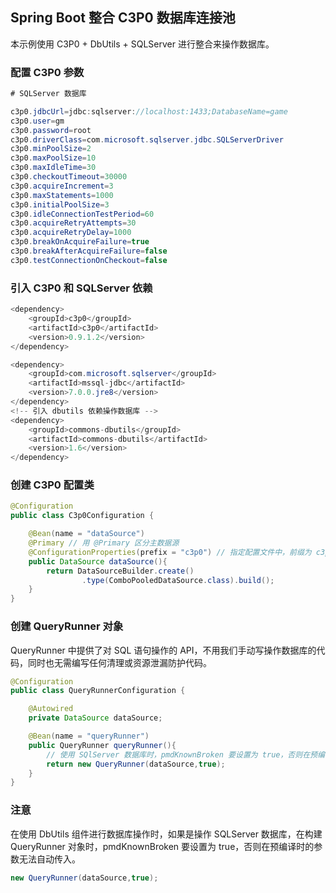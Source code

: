 ## Spring Boot 整合 C3P0 数据库连接池

本示例使用 C3P0 + DbUtils + SQLServer 进行整合来操作数据库。

### 配置 C3P0 参数

```java
# SQLServer 数据库

c3p0.jdbcUrl=jdbc:sqlserver://localhost:1433;DatabaseName=game
c3p0.user=gm
c3p0.password=root
c3p0.driverClass=com.microsoft.sqlserver.jdbc.SQLServerDriver
c3p0.minPoolSize=2
c3p0.maxPoolSize=10
c3p0.maxIdleTime=30
c3p0.checkoutTimeout=30000
c3p0.acquireIncrement=3
c3p0.maxStatements=1000
c3p0.initialPoolSize=3
c3p0.idleConnectionTestPeriod=60
c3p0.acquireRetryAttempts=30
c3p0.acquireRetryDelay=1000
c3p0.breakOnAcquireFailure=true
c3p0.breakAfterAcquireFailure=false
c3p0.testConnectionOnCheckout=false
```
### 引入 C3P0 和 SQLServer 依赖

```java
<dependency>
    <groupId>c3p0</groupId>
    <artifactId>c3p0</artifactId>
    <version>0.9.1.2</version>
</dependency>

<dependency>
    <groupId>com.microsoft.sqlserver</groupId>
    <artifactId>mssql-jdbc</artifactId>
    <version>7.0.0.jre8</version>
</dependency>
<!-- 引入 dbutils 依赖操作数据库 -->
<dependency>
    <groupId>commons-dbutils</groupId>
    <artifactId>commons-dbutils</artifactId>
    <version>1.6</version>
</dependency>
``` 
### 创建 C3P0 配置类

```java
@Configuration
public class C3p0Configuration {

    @Bean(name = "dataSource")
    @Primary // 用 @Primary 区分主数据源
    @ConfigurationProperties(prefix = "c3p0") // 指定配置文件中，前缀为 c3p0 的属性值
    public DataSource dataSource(){
        return DataSourceBuilder.create()
                .type(ComboPooledDataSource.class).build();
    }
}
```
### 创建 QueryRunner 对象

QueryRunner 中提供了对 SQL 语句操作的 API，不用我们手动写操作数据库的代码，同时也无需编写任何清理或资源泄漏防护代码。

```java
@Configuration
public class QueryRunnerConfiguration {

    @Autowired
    private DataSource dataSource;

    @Bean(name = "queryRunner")
    public QueryRunner queryRunner(){
        // 使用 SQlServer 数据库时，pmdKnownBroken 要设置为 true，否则在预编译时的参数无法自动传入
        return new QueryRunner(dataSource,true);
    }
}
```

### 注意

在使用 DbUtils 组件进行数据库操作时，如果是操作 SQLServer 数据库，在构建 QueryRunner 对象时，pmdKnownBroken 要设置为 true，否则在预编译时的参数无法自动传入。

```java
new QueryRunner(dataSource,true);
```
